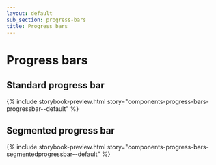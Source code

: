 ```yaml
---
layout: default
sub_section: progress-bars
title: Progress bars
---
```


# Progress bars

## Standard progress bar

{% include storybook-preview.html story="components-progress-bars-progressbar--default" %}

## Segmented progress bar

{% include storybook-preview.html story="components-progress-bars-segmentedprogressbar--default" %}
